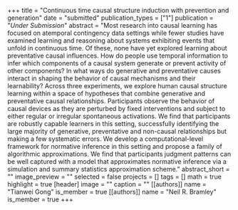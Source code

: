 +++
title = "Continuous time causal structure induction with prevention and generation"
date = "submitted"
publication_types = ["1"]
publication = "_Under Submission_"
abstract = "Most research into causal learning has focused on atemporal contingency data settings while fewer studies have examined learning and reasoning about systems exhibiting events that unfold in continuous time. Of these, none have yet explored learning about preventative causal influences. How do people use temporal information to infer which components of a causal system generate or prevent activity of other components? In what ways do generative and preventative causes interact in shaping the behavior of causal mechanisms and their learnability? Across three experiments, we explore human causal structure learning within a space of hypotheses that combine generative and preventative causal relationships. Participants observe the behavior of causal devices as they are perturbed by fixed interventions and subject to either regular or irregular spontaneous activations. We find that participants are robustly capable learners in this setting, successfully identifying the large majority of generative, preventative and non-causal relationships but making a few systematic errors. We develop a computational-level framework for normative inference in this setting and propose a family of algorithmic approximations. We find that participants judgment patterns can be well captured with a model that approximates normative inference via a simulation and summary statistics approximation scheme."
abstract_short = ""
image_preview = ""
selected = false
projects = []
tags = []
math = true
highlight = true
[header]
image = ""
caption = ""
[[authors]]
	name = "Tianwei Gong"
	is_member = true
[[authors]]
	name = "Neil R. Bramley"
	is_member = true
+++
